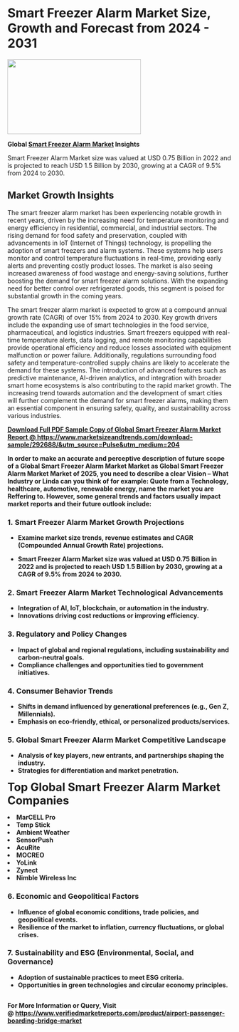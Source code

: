 <H1>Smart Freezer Alarm Market Size, Growth and Forecast from 2024 - 2031</H1><img class="aligncenter size-medium wp-image-584254" src="https://thirdeyenews.in/wp-content/uploads/2024/09/Global-Market-Research-300x168.jpeg" alt="" width="300" height="168" /><p><strong>Global&nbsp;<a href="https://www.marketsizeandtrends.com/download-sample/292688/&amp;utm_source=Pulse&amp;utm_medium=204">Smart Freezer Alarm Market</a> Insights</strong></p><p>Smart Freezer Alarm Market size was valued at USD 0.75 Billion in 2022 and is projected to reach USD 1.5 Billion by 2030, growing at a CAGR of 9.5% from 2024 to 2030.</p><p><h2>Market Growth Insights</h2> <p>The smart freezer alarm market has been experiencing notable growth in recent years, driven by the increasing need for temperature monitoring and energy efficiency in residential, commercial, and industrial sectors. The rising demand for food safety and preservation, coupled with advancements in IoT (Internet of Things) technology, is propelling the adoption of smart freezers and alarm systems. These systems help users monitor and control temperature fluctuations in real-time, providing early alerts and preventing costly product losses. The market is also seeing increased awareness of food wastage and energy-saving solutions, further boosting the demand for smart freezer alarm solutions. With the expanding need for better control over refrigerated goods, this segment is poised for substantial growth in the coming years.</p> <p><strong><a href="#"></a></strong></p> <p>The smart freezer alarm market is expected to grow at a compound annual growth rate (CAGR) of over 15% from 2024 to 2030. Key growth drivers include the expanding use of smart technologies in the food service, pharmaceutical, and logistics industries. Smart freezers equipped with real-time temperature alerts, data logging, and remote monitoring capabilities provide operational efficiency and reduce losses associated with equipment malfunction or power failure. Additionally, regulations surrounding food safety and temperature-controlled supply chains are likely to accelerate the demand for these systems. The introduction of advanced features such as predictive maintenance, AI-driven analytics, and integration with broader smart home ecosystems is also contributing to the rapid market growth. The increasing trend towards automation and the development of smart cities will further complement the demand for smart freezer alarms, making them an essential component in ensuring safety, quality, and sustainability across various industries.</p> <p><strong><a href="#"></p><p><span class=""><strong>Download Full PDF Sample Copy of Global Smart Freezer Alarm Market Report</strong> @ <a href="https://www.marketsizeandtrends.com/download-sample/292688/&amp;utm_source=Pulse&amp;utm_medium=204" target="_blank">https://www.marketsizeandtrends.com/download-sample/292688/&amp;utm_source=Pulse&amp;utm_medium=204</a></span></p><p>In order to make an accurate and perceptive description of future scope of a Global&nbsp;Smart Freezer Alarm Market Market as Global&nbsp;Smart Freezer Alarm Market Market of 2025, you need to describe a clear Vision &ndash; What Industry or Linda can you think of for example: Quote from a Technology, healthcare, automotive, renewable energy, name the market you are Reffering to. However, some general trends and factors usually impact market reports and their future outlook include:</p><h3>1.&nbsp;<strong>Smart Freezer Alarm Market Growth Projections</strong></h3><ul><li>Examine market size trends, revenue estimates and CAGR (Compounded Annual Growth Rate) projections.</li><li><p>Smart Freezer Alarm Market size was valued at USD 0.75 Billion in 2022 and is projected to reach USD 1.5 Billion by 2030, growing at a CAGR of 9.5% from 2024 to 2030.</p></li></ul><h3>2.&nbsp;<strong>Smart Freezer Alarm Market Technological Advancements</strong></h3><ul><li>Integration of AI, IoT, blockchain, or automation in the industry.</li><li>Innovations driving cost reductions or improving efficiency.</li></ul><h3>3.&nbsp;<strong>Regulatory and Policy Changes</strong></h3><ul><li>Impact of global and regional regulations, including sustainability and carbon-neutral goals.</li><li>Compliance challenges and opportunities tied to government initiatives.</li></ul><h3>4.&nbsp;<strong>Consumer Behavior Trends</strong></h3><ul><li>Shifts in demand influenced by generational preferences (e.g., Gen Z, Millennials).</li><li>Emphasis on eco-friendly, ethical, or personalized products/services.</li></ul><h3>5.&nbsp;<strong>Global Smart Freezer Alarm Market Competitive Landscape</strong></h3><ul><li>Analysis of key players, new entrants, and partnerships shaping the industry.</li><li>Strategies for differentiation and market penetration.</li></ul><p data-pm-slice="1 1 []"><span style="color: inherit; font-family: inherit; font-size: 25px;">Top Global Smart Freezer Alarm Market Companies</span></p><div class="" data-test-id=""><p><li>MarCELL Pro</li><li> Temp Stick</li><li> Ambient Weather</li><li> SensorPush</li><li> AcuRite</li><li> MOCREO</li><li> YoLink</li><li> Zynect</li><li> Nimble Wireless Inc</li></p></div><h3>6.&nbsp;<strong>Economic and Geopolitical Factors</strong></h3><ul><li>Influence of global economic conditions, trade policies, and geopolitical events.</li><li>Resilience of the market to inflation, currency fluctuations, or global crises.</li></ul><h3>7.&nbsp;<strong>Sustainability and ESG (Environmental, Social, and Governance)</strong></h3><ul><li>Adoption of sustainable practices to meet ESG criteria.</li><li>Opportunities in green technologies and circular economy principles.</li></ul><h2><strong style="font-size: 14px;">For More Information or Query, Visit @&nbsp;</strong><a style="background-color: #ffffff; font-size: 14px;" href="https://www.marketsizeandtrends.com/report/smart-freezer-alarm-market/" target="_blank">https://www.verifiedmarketreports.com/product/airport-passenger-boarding-bridge-market</a></h2>
